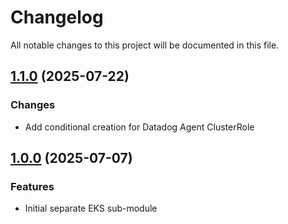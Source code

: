 # Changelog

All notable changes to this project will be documented in this file.

## [1.1.0]() (2025-07-22)

### Changes

* Add conditional creation for Datadog Agent ClusterRole

## [1.0.0]() (2025-07-07)

### Features

* Initial separate EKS sub-module
